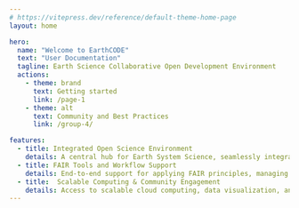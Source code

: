 ```yaml
---
# https://vitepress.dev/reference/default-theme-home-page
layout: home

hero:
  name: "Welcome to EarthCODE"
  text: "User Documentation"
  tagline: Earth Science Collaborative Open Development Environment
  actions:
    - theme: brand
      text: Getting started
      link: /page-1
    - theme: alt
      text: Community and Best Practices
      link: /group-4/

features:
  - title: Integrated Open Science Environment
    details: A central hub for Earth System Science, seamlessly integrating data, tools, and workflows with the Open Science Catalogue to enable discovery, iterative research development, and the publishing of results.
  - title: FAIR Tools and Workflow Support
    details: End-to-end support for applying FAIR principles, managing data, code, workflows, and documentation with advanced version control, automated pipelines, and publication tools to ensure reproducibility, reuse, and Open Science compliance.
  - title:  Scalable Computing & Community Engagement
    details: Access to scalable cloud computing, data visualization, and advanced processing tools, including machine learning model execution, while fostering collaboration through community forums, guides, and interactive dashboards, and ensuring long-term storage and persistent access to research outputs with DOIs..
---
```


